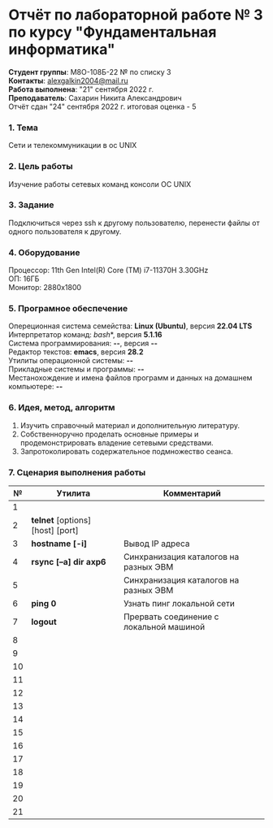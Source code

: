 # **Отчёт по лабораторной работе № 3** по курсу "Фундаментальная информатика"

**Студент группы**: М8О-108Б-22 № по списку 3 \
**Контакты**: alexgalkin2004@mail.ru \
**Работа выполнена**: "21" сентября 2022 г. \
**Преподаватель**: Сахарин Никита Александрович \
Отчёт сдан "24" сентября 2022 г. итоговая оценка - 5 

### 1. **Тема** 
Сети и телекоммуникации в ос UNIX 

### 2. **Цель работы** 
Изучение работы сетевых команд консоли ОС UNIX

### 3. **Задание**
Подключиться через ssh к другому пользователю, перенести файлы от одного пользователя к другому.

### 4. **Оборудование**
Процессор: 11th Gen Intel(R) Core (TM) i7-11370H 3.30GHz \
ОП: 16ГБ \
Монитор: 2880x1800
### 5. **Програмное обеспечение**
Опереционная система семейства: **Linux (Ubuntu)**, версия **22.04 LTS** \
Интерпретатор команд: *bash**, версия **5.1.16** \
Система программирования: **--**, версия **--** \
Редактор текстов: **emacs**, версия **28.2** \
Утилиты операционной системы: **--** \
Прикладные системы и программы: **--** \
Местанохождение и имена файлов программ и данных на домашнем компьютере: **--**
### 6. **Идея, метод, алгоритм**
1. Изучить справочный материал и дополнительную литературу.
2. Собственноручно проделать основные примеры и продемонстрировать владение сетевыми средствами.
3. Запротоколировать содержательное подмножество сеанса.

### 7. **Сценария выполнения работы**
| № | Утилита | Комментарий |
| -------- | -------- | ------ |
| 1 |           |        | 
| 2 | **telnet** [options] [host] [port] | |
| 3 | **hostname [-i]**                  | Вывод IP адреса |
| 4 | **rsync [–a] dir axp6**            | Синхранизация каталогов на разных ЭВМ |
| 5 |             | Синхранизация каталогов на разных ЭВМ |
| 6 | **ping 0**           | Узнать пинг локальной сети |
| 7 | **logout**            | Прервать соединение с локальной машиной |
| 8 |           |  |
| 9 |             |  |
| 10 |             |  |
| 11 |            |  |
| 12 |          |  |
| 13 |            | |
| 14 |             |  |
| 15 |            |  |
| 16 |          |  |
| 17 |            |  |
| 18 |             |  |
| 19 |             | |
| 20 |          |  |
| 21 |            |  |


